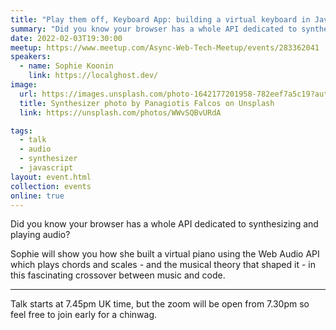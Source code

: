 ```yaml
---
title: "Play them off, Keyboard App: building a virtual keyboard in JavaScript"
summary: "Did you know your browser has a whole API dedicated to synthesizing and playing audio?"
date: 2022-02-03T19:30:00
meetup: https://www.meetup.com/Async-Web-Tech-Meetup/events/283362041
speakers:
  - name: Sophie Koonin
    link: https://localghost.dev/
image:
  url: https://images.unsplash.com/photo-1642177201958-782eef7a5c19?auto=format&fit=crop&w=680&q=80
  title: Synthesizer photo by Panagiotis Falcos on Unsplash
  link: https://unsplash.com/photos/WWvSQBvURdA

tags:
  - talk
  - audio
  - synthesizer
  - javascript
layout: event.html
collection: events
online: true
---
```


Did you know your browser has a whole API dedicated to synthesizing and playing audio?

Sophie will show you how she built a virtual piano using the Web Audio API which plays chords and scales - and the musical theory that shaped it - in this fascinating crossover between music and code.

---

Talk starts at 7.45pm UK time, but the zoom will be open from 7.30pm so feel free to join early for a chinwag.
